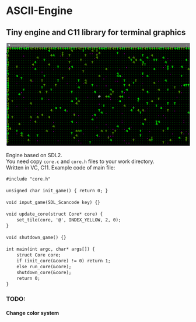 # ASCII-Engine
## Tiny engine and C11 library for terminal graphics 
![screenshot](https://github.com/Ztry8/ASCII-Engine/blob/main/screenshots/1.PNG)

Engine based on SDL2.    
You need copy ```core.c``` and ```core.h``` files to your work directory.   
Written in VC, C11. Example code of main file:
```
#include "core.h"

unsigned char init_game() { return 0; }

void input_game(SDL_Scancode key) {}

void update_core(struct Core* core) {
	set_tile(core, '@', INDEX_YELLOW, 2, 0);
}

void shutdown_game() {}

int main(int argc, char* args[]) {
	struct Core core;
	if (init_core(&core) != 0) return 1;
	else run_core(&core);
	shutdown_core(&core);
	return 0;
}
```

### TODO:
#### Change color system
